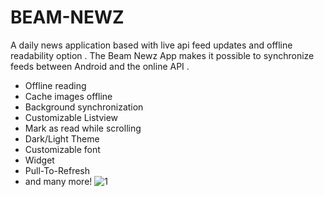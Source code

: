 # BEAM-NEWZ
A daily news application based with live api feed updates and offline readability option .
The Beam Newz App makes it possible to synchronize feeds between Android and the online API .
- Offline reading
- Cache images offline
- Background synchronization
- Customizable Listview
- Mark as read while scrolling
- Dark/Light Theme
- Customizable font
- Widget
- Pull-To-Refresh
- and many more!
![1](https://user-images.githubusercontent.com/20436653/28593399-cc2e662c-71a9-11e7-896e-87066803fce9.png)
